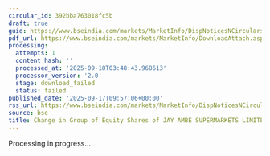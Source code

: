 ```yaml
---
circular_id: 392bba763018fc5b
draft: true
guid: https://www.bseindia.com/markets/MarketInfo/DispNoticesNCirculars.aspx?Noticeid={31819F21-4882-4DED-96BA-41B3EC31166F}&noticeno=20250917-11&dt=09/17/2025&icount=11&totcount=57&flag=0
pdf_url: https://www.bseindia.com/markets/MarketInfo/DownloadAttach.aspx?id=20250917-11&attachedId=
processing:
  attempts: 1
  content_hash: ''
  processed_at: '2025-09-18T03:48:43.968613'
  processor_version: '2.0'
  stage: download_failed
  status: failed
published_date: '2025-09-17T09:57:06+00:00'
rss_url: https://www.bseindia.com/markets/MarketInfo/DispNoticesNCirculars.aspx?Noticeid={31819F21-4882-4DED-96BA-41B3EC31166F}&noticeno=20250917-11&dt=09/17/2025&icount=11&totcount=57&flag=0
source: bse
title: Change in Group of Equity Shares of JAY AMBE SUPERMARKETS LIMITED
---
```


Processing in progress...